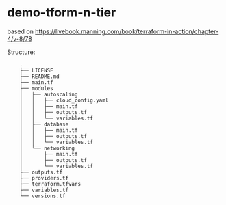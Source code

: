 # demo-tform-n-tier

based on https://livebook.manning.com/book/terraform-in-action/chapter-4/v-8/78

Structure:

```
    .
    ├── LICENSE
    ├── README.md
    ├── main.tf
    ├── modules
    │   ├── autoscaling
    │   │   ├── cloud_config.yaml
    │   │   ├── main.tf
    │   │   ├── outputs.tf
    │   │   └── variables.tf
    │   ├── database
    │   │   ├── main.tf
    │   │   ├── outputs.tf
    │   │   └── variables.tf
    │   └── networking
    │       ├── main.tf
    │       ├── outputs.tf
    │       └── variables.tf
    ├── outputs.tf
    ├── providers.tf
    ├── terraform.tfvars
    ├── variables.tf
    └── versions.tf
```